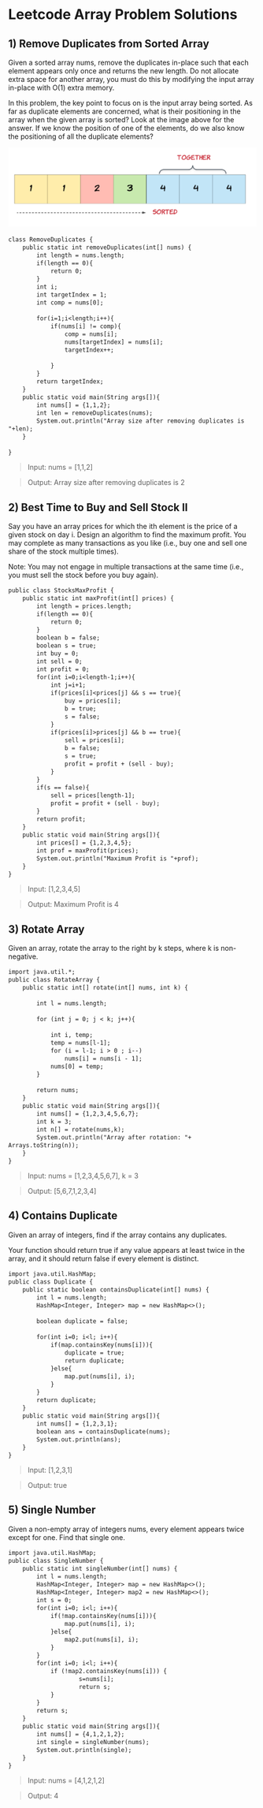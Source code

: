 # Leetcode Array Problem Solutions
## 1)	Remove Duplicates from Sorted Array

Given a sorted array nums, remove the duplicates in-place such that each element appears only once and returns the new length.
Do not allocate extra space for another array, you must do this by modifying the input array in-place with O(1) extra memory.

In this problem, the key point to focus on is the input array being sorted. As far as duplicate elements are concerned, what is their positioning in the array when the given array is sorted? Look at the image above for the answer. If we know the position of one of the elements, do we also know the positioning of all the duplicate elements?

![Array Image](images/array1-removeduplicates.PNG)
 
```
class RemoveDuplicates {
    public static int removeDuplicates(int[] nums) {
        int length = nums.length;
        if(length == 0){
            return 0;
        }
        int i;
        int targetIndex = 1;
        int comp = nums[0];
        
        for(i=1;i<length;i++){
            if(nums[i] != comp){
                comp = nums[i];
                nums[targetIndex] = nums[i];
                targetIndex++;
                
            }
        }
        return targetIndex;
    }
    public static void main(String args[]){
        int nums[] = {1,1,2};
        int len = removeDuplicates(nums);
        System.out.println("Array size after removing duplicates is "+len);
    }

}
```

> Input: nums = [1,1,2]

> Output: Array size after removing duplicates is 2


## 2)	Best Time to Buy and Sell Stock II

Say you have an array prices for which the ith element is the price of a given stock on day i.
Design an algorithm to find the maximum profit. You may complete as many transactions as you like (i.e., buy one and sell one share of the stock multiple times).

Note: You may not engage in multiple transactions at the same time (i.e., you must sell the stock before you buy again).

```
public class StocksMaxProfit {
    public static int maxProfit(int[] prices) {
        int length = prices.length;
        if(length == 0){
            return 0;
        }
        boolean b = false;
        boolean s = true;
        int buy = 0;
        int sell = 0;
        int profit = 0;
        for(int i=0;i<length-1;i++){
            int j=i+1;
            if(prices[i]<prices[j] && s == true){
                buy = prices[i];
                b = true;
                s = false;
            }
            if(prices[i]>prices[j] && b == true){
                sell = prices[i];
                b = false;
                s = true;
                profit = profit + (sell - buy);
            }       
        }
        if(s == false){
            sell = prices[length-1];
            profit = profit + (sell - buy);
        }
        return profit;
    }
    public static void main(String args[]){
        int prices[] = {1,2,3,4,5};
        int prof = maxProfit(prices);
        System.out.println("Maximum Profit is "+prof);
    }
}
```

> Input: [1,2,3,4,5]

> Output: Maximum Profit is 4

## 3)	Rotate Array

Given an array, rotate the array to the right by k steps, where k is non-negative.

```
import java.util.*; 
public class RotateArray {
    public static int[] rotate(int[] nums, int k) {
       
        int l = nums.length;
        
        for (int j = 0; j < k; j++){
            
            int i, temp; 
            temp = nums[l-1]; 
            for (i = l-1; i > 0 ; i--) 
                nums[i] = nums[i - 1]; 
            nums[0] = temp;
        }
        
        return nums;
    }
    public static void main(String args[]){
        int nums[] = {1,2,3,4,5,6,7};
        int k = 3;
        int n[] = rotate(nums,k);
        System.out.println("Array after rotation: "+ Arrays.toString(n));
    }
}
```

> Input: nums = [1,2,3,4,5,6,7], k = 3

> Output: [5,6,7,1,2,3,4]

## 4)	Contains Duplicate

Given an array of integers, find if the array contains any duplicates.

Your function should return true if any value appears at least twice in the array, and it should return false if every element is distinct.

```
import java.util.HashMap; 
public class Duplicate {
    public static boolean containsDuplicate(int[] nums) {
        int l = nums.length;
        HashMap<Integer, Integer> map = new HashMap<>();
        
        boolean duplicate = false;
        
        for(int i=0; i<l; i++){
            if(map.containsKey(nums[i])){
                duplicate = true;
                return duplicate;
            }else{
                map.put(nums[i], i);
            }
        }
        return duplicate;      
    }
    public static void main(String args[]){
        int nums[] = {1,2,3,1};
        boolean ans = containsDuplicate(nums);
        System.out.println(ans);
    }
}
```

> Input: [1,2,3,1]

> Output: true

## 5)	Single Number

Given a non-empty array of integers nums, every element appears twice except for one. Find that single one.

```
import java.util.HashMap;
public class SingleNumber {
    public static int singleNumber(int[] nums) {
        int l = nums.length;
        HashMap<Integer, Integer> map = new HashMap<>();
        HashMap<Integer, Integer> map2 = new HashMap<>();
        int s = 0;
        for(int i=0; i<l; i++){
            if(!map.containsKey(nums[i])){
                map.put(nums[i], i);
            }else{
                map2.put(nums[i], i);
            }
        }
        for(int i=0; i<l; i++){
            if (!map2.containsKey(nums[i])) {
                    s=nums[i];
                    return s;
            }
        }
        return s;
    }
    public static void main(String args[]){
        int nums[] = {4,1,2,1,2};
        int single = singleNumber(nums);
        System.out.println(single);
    }
}
```

> Input: nums = [4,1,2,1,2]

> Output: 4


